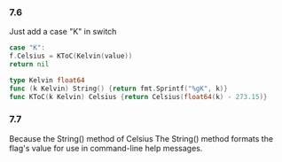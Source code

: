 ### 7.6
Just add a case "K" in switch
```go
case "K":
f.Celsius = KToC(Kelvin(value))
return nil

type Kelvin float64
func (k Kelvin) String() {return fmt.Sprintf("%gK", k)}
func KToC(k Kelvin) Celsius {return Celsius(float64(k) - 273.15)}
```

### 7.7
Because the String() method of Celsius
The String() method formats the flag's value for use in command-line help messages.
